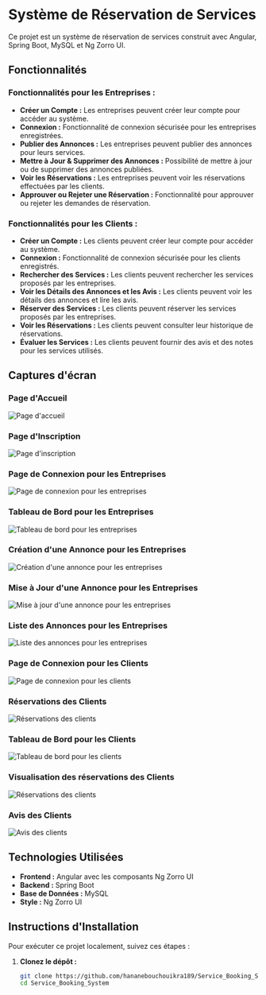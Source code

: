 # Système de Réservation de Services

Ce projet est un système de réservation de services construit avec Angular, Spring Boot, MySQL et Ng Zorro UI.

## Fonctionnalités

### Fonctionnalités pour les Entreprises :
- **Créer un Compte :** Les entreprises peuvent créer leur compte pour accéder au système.
- **Connexion :** Fonctionnalité de connexion sécurisée pour les entreprises enregistrées.
- **Publier des Annonces :** Les entreprises peuvent publier des annonces pour leurs services.
- **Mettre à Jour & Supprimer des Annonces :** Possibilité de mettre à jour ou de supprimer des annonces publiées.
- **Voir les Réservations :** Les entreprises peuvent voir les réservations effectuées par les clients.
- **Approuver ou Rejeter une Réservation :** Fonctionnalité pour approuver ou rejeter les demandes de réservation.

### Fonctionnalités pour les Clients :
- **Créer un Compte :** Les clients peuvent créer leur compte pour accéder au système.
- **Connexion :** Fonctionnalité de connexion sécurisée pour les clients enregistrés.
- **Rechercher des Services :** Les clients peuvent rechercher les services proposés par les entreprises.
- **Voir les Détails des Annonces et les Avis :** Les clients peuvent voir les détails des annonces et lire les avis.
- **Réserver des Services :** Les clients peuvent réserver les services proposés par les entreprises.
- **Voir les Réservations :** Les clients peuvent consulter leur historique de réservations.
- **Évaluer les Services :** Les clients peuvent fournir des avis et des notes pour les services utilisés.

## Captures d'écran

### Page d'Accueil
![Page d'accueil](screenshots/home.PNG "Page d'accueil")

### Page d'Inscription
![Page d'inscription](screenshots/register.PNG "Page d'inscription")

### Page de Connexion pour les Entreprises
![Page de connexion pour les entreprises](screenshots/company-sign.PNG "Page de connexion pour les entreprises")

### Tableau de Bord pour les Entreprises
![Tableau de bord pour les entreprises](screenshots/dash-company.PNG "Tableau de bord pour les entreprises")

### Création d'une Annonce pour les Entreprises
![Création d'une annonce pour les entreprises](screenshots/create-ad-company.PNG "Création d'une annonce pour les entreprises")

### Mise à Jour d'une Annonce pour les Entreprises
![Mise à jour d'une annonce pour les entreprises](screenshots/update-ad-company.PNG "Mise à jour d'une annonce pour les entreprises")

### Liste des Annonces pour les Entreprises
![Liste des annonces pour les entreprises](screenshots/ads-list-company.PNG "Liste des annonces pour les entreprises")

### Page de Connexion pour les Clients
![Page de connexion pour les clients](screenshots/client-sign.PNG "Page de connexion pour les clients")

### Réservations des Clients
![Réservations des clients](screenshots/bookings-client.PNG "Réservations des clients")

### Tableau de Bord pour les Clients
![Tableau de bord pour les clients](screenshots/dash-client.PNG "Tableau de bord pour les clients")

### Visualisation des réservations des Clients
![Réservations des clients](screenshots/view-bookings-client.PNG "Réservations des clients")

### Avis des Clients
![Avis des clients](screenshots/review-client.PNG "Avis des clients")

## Technologies Utilisées

- **Frontend :** Angular avec les composants Ng Zorro UI
- **Backend :** Spring Boot
- **Base de Données :** MySQL
- **Style :** Ng Zorro UI

## Instructions d'Installation

Pour exécuter ce projet localement, suivez ces étapes :

1. **Clonez le dépôt :**
   ```bash
   git clone https://github.com/hananebouchouikra189/Service_Booking_System.git
   cd Service_Booking_System
